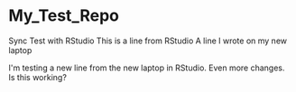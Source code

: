 # My_Test_Repo
Sync Test with RStudio
This is a line from RStudio
A line I wrote on my new laptop

I'm testing a new line from the new laptop in RStudio.
Even more changes.
Is this working?